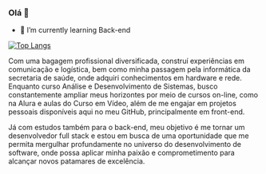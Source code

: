### Olá 👋

- 🌱 I’m currently learning Back-end

[![Top Langs](https://github-readme-stats.vercel.app/api/top-langs/?username=anuraghazra&layout=compact&langs_count=3&hide=TypeScript)](https://github.com/AiltonG)

Com uma bagagem profissional diversificada, construí experiências em comunicação e logística, bem como minha passagem pela informática da secretaria de saúde, onde adquiri conhecimentos em hardware e rede. Enquanto curso Análise e Desenvolvimento de Sistemas, busco constantemente ampliar meus horizontes por meio de cursos on-line, como na Alura e aulas do Curso em Vídeo, além de me engajar em projetos pessoais disponíveis aqui no meu GitHub, principalmente em front-end. 

Já com estudos também para o back-end, meu objetivo é me tornar um desenvolvedor full stack e estou em busca de uma oportunidade que me permita mergulhar profundamente no universo do desenvolvimento de software, onde possa aplicar minha paixão e comprometimento para alcançar novos patamares de excelência. 
